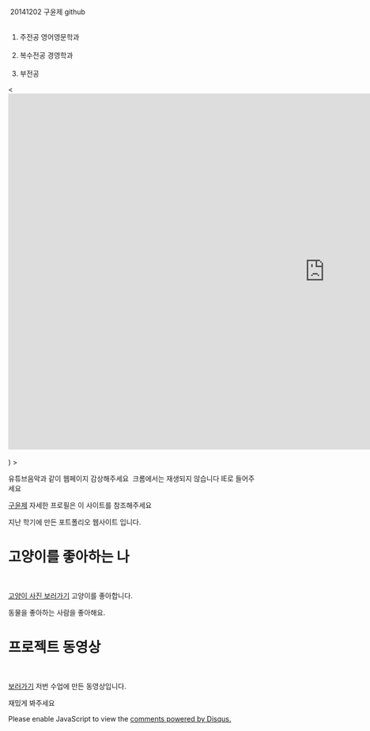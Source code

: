 <html>
<head>
  20141202 구윤제 github
  <meta charset="utf-8">
</head>
<body>
  <ol>
    <li>주전공 영어영문학과</li>
    <li>복수전공 경영학과</li>
    <li>부전공 </li>
  </ol>
 </li>
  </ol>

 </ol>
 
  <p>
    <  <iframe width="1280" height="720" src="http://www.youtube.com/embed/i0p1bmr0EmE?version=3&vq=highres" frameborder="0" allowfullscreen></iframe><br><br>)
></iframe>
  </p>
  <p><a 
  </ol>
  <p>
  </p>
  <p><a 
  <h1>유튜브음악과 같이 웹페이지 감상해주세요  크롬에서는 재생되지 않습니다 IE로 들어주세요  </h1>
  <p><a href="https://guchoongje.wixsite.com/yoonje" target="_blank" title="html5 specification">구윤제</a> 자세한 프로필은 이 사이트를 참조해주세요
  </p>지난 학기에 만든 포트폴리오 웹사이트 입니다.

  <h1>고양이를 좋아하는 나</h1>
  <p><a href="https://www.google.co.kr/search?q=%EA%B3%A0%EC%96%91%EC%9D%B4&rlz=1C1QJDB_enKR791KR791&source=lnms&tbm=isch&sa=X&ved=0ahUKEwiDpseTkbLaAhXHULwKHWGLAI8Q_AUICigB&biw=1920&bih=974" target="_blank" title="html5 specification">고양이 사진 보러가기</a> 고양이를 좋아합니다.
  </p>동물을 좋아하는 사람을 좋아해요.

  <h1>프로젝트 동영상 </h1>
  <p><a href="https://www.youtube.com/watch?v=iTCZ9hG69Qk" target="_blank" title="html5 specification">보러가기</a> 저번 수업에 만든 동영상입니다.
  </p>재밌게 봐주세요
    </p>
  <!--Start of Tawk.to Script-->
<script type="text/javascript">
var Tawk_API=Tawk_API||{}, Tawk_LoadStart=new Date();
(function(){
var s1=document.createElement("script"),s0=document.getElementsByTagName("script")[0];
s1.async=true;
s1.src='https://embed.tawk.to/57a72994c11fe69b0bd8fa90/default';
s1.charset='UTF-8';
s1.setAttribute('crossorigin','*');
s0.parentNode.insertBefore(s1,s0);
})();
</script>
<!--End of Tawk.to Script-->
</body>
</html>
  </p>
  <p>
    <div id="disqus_thread"></div>
<script>

/**
*  RECOMMENDED CONFIGURATION VARIABLES: EDIT AND UNCOMMENT THE SECTION BELOW TO INSERT DYNAMIC VALUES FROM YOUR PLATFORM OR CMS.
*  LEARN WHY DEFINING THESE VARIABLES IS IMPORTANT: https://disqus.com/admin/universalcode/#configuration-variables*/
/*
var disqus_config = function () {
this.page.url = PAGE_URL;  // Replace PAGE_URL with your page's canonical URL variable
this.page.identifier = PAGE_IDENTIFIER; // Replace PAGE_IDENTIFIER with your page's unique identifier variable
};
*/
(function() { // DON'T EDIT BELOW THIS LINE
var d = document, s = d.createElement('script');
s.src = 'https://web1-2.disqus.com/embed.js';
s.setAttribute('data-timestamp', +new Date());
(d.head || d.body).appendChild(s);
})();
</script>
<noscript>Please enable JavaScript to view the <a href="https://disqus.com/?ref_noscript">comments powered by Disqus.</a></noscript>


